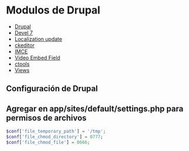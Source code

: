 # Modulos de Drupal

- [Drupal](https://www.drupal.org/)
- [Devel 7](https://www.drupal.org/project/devel/releases/7.x-1.7)
- [Localization update](https://www.drupal.org/project/l10n_update/releases/7.x-2.7)
- [ckeditor](https://www.drupal.org/project/ckeditor/releases/7.x-1.23)
- [IMCE](https://www.drupal.org/project/imce/releases/7.x-1.11)
- [Video Embed Field](https://www.drupal.org/project/video_embed_field/releases/7.x-2.0-beta11)
- [ctools](https://www.drupal.org/project/ctools/releases/7.x-1.21)
- [Views](https://www.drupal.org/project/views/releases/7.x-3.30)


## Configuración de Drupal

## Agregar en app/sites/default/settings.php para permisos de archivos
```php
$conf['file_temporary_path'] = '/tmp';
$conf['file_chmod_directory'] = 0777;
$conf['file_chmod_file'] = 0666;
```